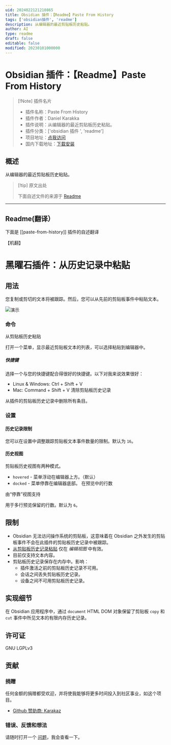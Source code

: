 ```yaml
---
uid: 2024022121210865
title: Obsidian 插件：【Readme】Paste From History
tags: ['obsidian插件', 'readme']
description: 从编辑器的最近剪贴板历史粘贴。
author: AI
type: readme
draft: false
editable: false
modified: 20230101000000
---
```


# Obsidian 插件：【Readme】Paste From History

> [!Note] 插件名片
> - 插件名称：Paste From History
> - 插件作者：Daniel Karakka
> - 插件说明：从编辑器的最近剪贴板历史粘贴。
> - 插件分类：['obsidian 插件 ', 'readme']
> - 项目地址：[点我访问](https://github.com/Karakaz/obsidian-paste-from-history)
> - 国内下载地址：[下载安装](https://pkmer.cn/products/plugin/pluginMarket/?paste-from-history)

## 概述

从编辑器的最近剪贴板历史粘贴。

> [!tip] 原文出处
>
>下面自述文件的来源于 [Readme](https://ghproxy.net/https://raw.githubusercontent.com/Karakaz/obsidian-paste-from-history/master/README.md)
>

---

## Readme(翻译）

下面是 [[paste-from-history]] 插件的自述翻译

【机翻】

# 黑曜石插件：从历史记录中粘贴

## 用法

您复制或剪切的文本将被跟踪。然后，您可以从先前的剪贴板事件中粘贴文本。

![演示](https://cdn.pkmer.cn/covers/paste-from-history_2_0.gif!pkmer)

### 命令

从剪贴板历史粘贴

打开一个菜单，显示最近剪贴板文本的列表，可以选择粘贴到编辑器中。

##### 快捷键

选择一个与您的快捷键配合得很好的快捷键。以下对我来说效果很好：

- Linux & Windows: Ctrl + Shift + V
- Mac: Command + Shift + V
清除剪贴板历史记录

从插件的剪贴板历史记录中删除所有条目。

### 设置

#### 历史记录限制

您可以在设置中调整跟踪剪贴板文本事件数量的限制。默认为 `16`。

#### 历史视图

剪贴板历史视图有两种模式。

- `hovered` - 菜单浮动在编辑器上方。（默认）
- `docked` - 菜单停靠在编辑器底部。
在预览中的行数

由“停靠”视图支持

用于多行预览保留的行数。默认为 `6`。

## 限制

- Obsidian 无法访问操作系统的剪贴板，这意味着在 Obsidian 之外发生的剪贴板事件不会在此插件的剪贴板历史记录中被跟踪。
- [从剪贴板历史记录粘贴](#paste-from-clipboard-history) 仅在 _编辑视图_ 中有效。
- 目前仅支持文本内容。
- 剪贴板历史记录保存在内存中。影响：
    - 插件激活之前的剪贴板历史记录不可用。
    - 会话之间丢失剪贴板历史记录。
    - 设备之间不可用剪贴板历史记录。

## 实现细节

在 Obsidian 应用程序中，通过 `document` HTML DOM 对象保留了剪贴板 `copy` 和 `cut` 事件中所见文本的有限内存历史记录。

## 许可证

GNU LGPLv3

## 贡献

### 捐赠

任何金额的捐赠都受欢迎，并将使我能够将更多时间投入到社区事业，如这个项目。

- [Github 赞助商: Karakaz](https://github.com/sponsors/Karakaz)

### 错误、反馈和想法

请随时打开一个 [问题](https://github.com/Karakaz/obsidian-paste-from-history/issues)，我会查看一下。
